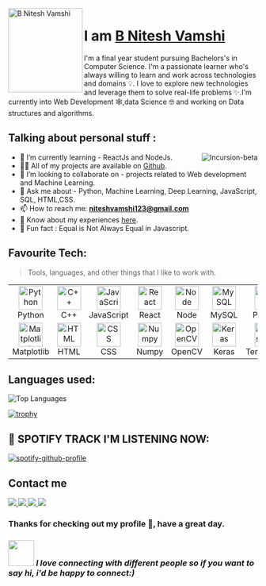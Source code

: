 
<img align="left" width="150" height="170" alt=" B Nitesh Vamshi" src="https://raw.githubusercontent.com/DaniAkash/DaniAkash/master/assets/avatar.png"/>

# I am [B Nitesh Vamshi](https://github.com/Incursion-beta)

  
I'm a final year student pursuing Bachelors's in Computer Science. I'm a passionate learner who's always willing to learn and work across technologies and domains 💡. I love to explore new technologies and leverage them to solve real-life problems ✨.I'm currently into Web Development 🕸️,data Science 🤓 and working on Data structures and algorithms.



<h2 align="left" id="#Incursion_beta">Talking about personal stuff : </h2>

<a href="#Incursion-beta-title">
  <img src="https://github-readme-stats.vercel.app/api?username=Incursion-beta&show_icons=true&count_private=true&include_all_commits=true&theme=dark" alt="Incursion-beta" align="right"/>
</a>

- 🌱 I’m currently learning - ReactJs and NodeJs.
- 👨‍💻 All of my projects are available on [Github](https://github.com/Incursion-beta).
- 👯 I’m looking to collaborate on - projects related to Web development and Machine Learning.
- 💬 Ask me about - Python, Machine Learning, Deep Learning, JavaScript, SQL, HTML,CSS.
- 📫 How to reach me: **niteshvamshi123@gmail.com**
- 📄 Know about my experiences [here](https://drive.google.com/file/d/1ENmihlFrqTtGKy6VTzF0otZYpgDcOnfl/view?usp=sharing).
- 👾 Fun fact : Equal is Not Always Equal in Javascript.




<h2 align="left" id="#Incursion_beta">Favourite Tech:</h2>

> Tools, languages, and other things that I like to work with.

<table>
  <tr>
    <td align="center" width="96">
      <a href="#macropower-tech">
        <img src= "https://user-images.githubusercontent.com/43684497/122926597-a9ee2600-d385-11eb-8b42-d7f67f103358.png" width="48" height="48" alt="Python" />
      </a>
      <br>Python
    </td>
    <td align="center"  width="96">
      <a href="#macropower-tech">
        <img src= "https://user-images.githubusercontent.com/43684497/122926698-c5593100-d385-11eb-87a6-f3bd597fbba5.png" width="48" height="48" alt="C++" />
      </a>
      <br>C++
    </td>
    <td align="center" width="96">
      <a href="#macropower-tech">
        <img src= "https://user-images.githubusercontent.com/43684497/122926857-e9b50d80-d385-11eb-8ced-a81b461ae4b7.png" width="48" height="48" alt="JavaScript" />
      </a>
      <br>JavaScript
    </td>
    <td align="center" width="96">
      <a href="#macropower-tech" >
        <img src= "https://user-images.githubusercontent.com/43684497/122926921-fafe1a00-d385-11eb-9154-4fe99ad09015.png" width="48" height="48" alt="React" />
      </a>
      <br>React
    </td>
    <td align="center" width="96">
      <a href="#macropower-tech">
        <img src="https://user-images.githubusercontent.com/43684497/122927003-11a47100-d386-11eb-9253-e564e4ad297a.png" width="48" height="48" alt="Node" />
      </a>
      <br>Node
    </td>
    <td align="center"  width="96">
      <a href="#macropower-tech">
        <img src="https://user-images.githubusercontent.com/43684497/122927093-24b74100-d386-11eb-88fe-1c2aaea04c71.png" width="48" height="48" alt="MySQL" />
      </a>
      <br>MySQL
    </td>
    <td align="center" width="96">
      <a href="#macropower-tech">
        <img src= "https://user-images.githubusercontent.com/43684497/122925739-c0e04880-d384-11eb-9d3d-2eda68e98856.png" width="48" height="48" alt="Pandas"/>
      </a>
      <br>Pandas
    </td>  
  </tr>
  <tr>
    <td align="center" width="96"> 
      <a href="#macropower-tech" >
        <img src="https://user-images.githubusercontent.com/43684497/122927223-49131d80-d386-11eb-9459-edf3978c722e.png" width="48" height="48" alt="Matplotlib" />
      </a>
      <br>Matplotlib
    </td>
    <td align="center"  width="96">
      <a href="#macropower-tech">
        <img src="https://user-images.githubusercontent.com/43684497/122927952-000f9900-d387-11eb-9fab-c77bcf4ccd41.png" width="48" height="48" alt="HTML" />
      </a>
      <br>HTML
    </td>
    <td align="center"  width="96">
      <a href="#macropower-tech">
        <img src="https://user-images.githubusercontent.com/43684497/122928027-161d5980-d387-11eb-8fa2-3d8c1a89d127.png" width="48" height="48" alt="CSS" />
      </a>
      <br>CSS
    </td>
    <td align="center" width="96">
      <a href="#macropower-tech">
        <img src="https://user-images.githubusercontent.com/43684497/122925297-54654980-d384-11eb-943a-b387505acd59.png" width="48" height="48" alt="Numpy" />
      </a>
      <br>Numpy
    </td>
        <td align="center"  width="96">
      <a href="#macropower-tech">
        <img src="https://user-images.githubusercontent.com/43684497/122928097-2af9ed00-d387-11eb-8f0e-053334c5bb20.png" width="48" height="48" alt="OpenCV" />
      </a>
      <br>OpenCV
    </td>
        <td align="center"  width="96">
      <a href="#macropower-tech">
        <img src="https://user-images.githubusercontent.com/43684497/122928173-3b11cc80-d387-11eb-9d37-66d76339ef96.png" width="48" height="48" alt="Keras" />
      </a>
      <br>Keras
    </td>
        <td align="center"  width="96">
      <a href="#macropower-tech">
        <img src="https://user-images.githubusercontent.com/43684497/122928252-4e249c80-d387-11eb-8288-d60b2327cb1b.png" width="48" height="48" alt="Tensorflow" />
      </a>
      <br>Tensorflow
    </td>
  </tr>
</table>


<h2 align="left" id="#Incursion_beta">Languages used: </h2>

![Top Languages](https://github-readme-stats.vercel.app/api/top-langs/?username=Incursion-beta&layout=compact&theme=dark)

[![trophy](https://github-profile-trophy.vercel.app/?username=Incursion-beta&theme=juicyfresh)](https://github.com/Incursion-beta/github-profile-trophy)

<h2> 📀  SPOTIFY TRACK I'M LISTENING NOW:  </h2>

[![spotify-github-profile](https://spotify-github-profile.vercel.app/api/view?uid=lfmp68xfrduww5hagd5vyyivh&cover_image=true&theme=novatorem)](https://spotify-github-profile.vercel.app/api/view?uid=lfmp68xfrduww5hagd5vyyivh&redirect=true)
  
## Contact me
<a href="mailto:niteshvamshi123@gmail.com"><img src="https://img.shields.io/badge/Gmail-855858?style=for-the-badge&logo=gmail&logoColor=white"></a><a href="https://www.instagram.com/nitesh_vamshi/">
<img src="https://img.shields.io/badge/Instagram-855858?style=for-the-badge&logo=instagram&logoColor=white">
</a><a href="https://www.linkedin.com/in/b-nitesh-vamshi-87723016b/"> <img src="https://img.shields.io/badge/LinkedIn-855858?style=for-the-badge&logo=linkedin&logoColor=white"></a><a href="https://twitter.com/Nitesh83438715"> <img src="https://img.shields.io/badge/Twitter-855858?style=for-the-badge&logo=twitter&logoColor=white"></a>

### <b>  Thanks for checking out my profile 💑, have a great day. </b><br>
### <img src="https://media.giphy.com/media/LnQjpWaON8nhr21vNW/giphy.gif" width="52"> <em><b>I love connecting with different people</b> so if you want to say <b>hi, i'd be happy to connect:)</em></br>









